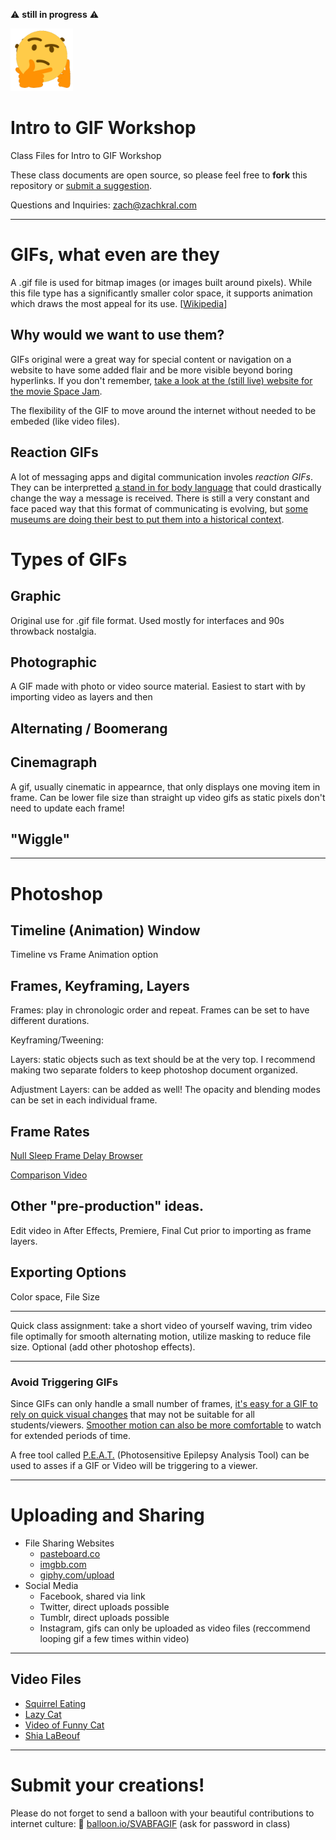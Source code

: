 ⚠️️ **still in progress** ⚠️️

<img src="hmmm.gif" width="100">

# Intro to GIF Workshop
Class Files for Intro to GIF Workshop

These class documents are open source, so please feel free to **fork** this repository or [submit a suggestion](https://github.com/zachkrall/gif-workshop/issues).

Questions and Inquiries: [zach@zachkral.com](mailto:zach@zachkrall.com)

---

# GIFs, what even are they

A .gif file is used for bitmap images (or images built around pixels). While this file type has a significantly smaller color space, it supports animation which draws the most appeal for its use. [[Wikipedia](https://en.wikipedia.org/wiki/GIF)]

## Why would we want to use them?

GIFs original were a great way for special content or navigation on a website to have some added flair and be more visible beyond boring hyperlinks. If you don't remember, [take a look at the (still live) website for the movie Space Jam](https://www.warnerbros.com/archive/spacejam/movie/jam.htm).

The flexibility of the GIF to move around the internet without needed to be embeded (like video files).
 
## Reaction GIFs

A lot of messaging apps and digital communication involes *reaction GIFs*. They can be interpretted [a stand in for body language](https://daily.jstor.org/the-morphology-of-reaction-gifs/) that could drastically change the way a message is received. There is still a very constant and face paced way that this format of communicating is evolving, but [some museums are doing their best to put them into a historical context](https://www.reddit.com/r/gifs/comments/1yw7aa/hey_reddit_want_to_help_curate_a_museum/).

# Types of GIFs

## Graphic

Original use for .gif file format. Used mostly for interfaces and 90s throwback nostalgia. 

## Photographic 

A GIF made with photo or video source material. Easiest to start with by importing video as layers and then 

## Alternating / Boomerang

## Cinemagraph

A gif, usually cinematic in appearnce, that only displays one moving item in frame. Can be lower file size than straight up video gifs as static pixels don't need to update each frame!

## "Wiggle"

---

# Photoshop

## Timeline (Animation) Window

Timeline vs Frame Animation option

## Frames, Keyframing, Layers

Frames: play in chronologic order and repeat. Frames can be set to have different durations.

Keyframing/Tweening:

Layers: static objects such as text should be at the very top. I recommend making two separate folders to keep photoshop document organized.

Adjustment Layers: can be added as well! The opacity and blending modes can be set in each individual frame.

## Frame Rates

[Null Sleep Frame Delay Browser](http://nullsleep.tumblr.com/post/16524517190/animated-gif-minimum-frame-delay-browser)

[Comparison Video](https://www.supercircuits.com/resources/tools/video-frame-rate-comparison-tool)

## Other "pre-production" ideas.

Edit video in After Effects, Premiere, Final Cut prior to importing as frame layers.

## Exporting Options

Color space, File Size

---

Quick class assignment: take a short video of yourself waving, trim video file optimally for smooth alternating motion, utilize masking to reduce file size. Optional (add other photoshop effects).

---

### Avoid Triggering GIFs

Since GIFs can only handle a small number of frames, [it's easy for a GIF to rely on quick visual changes](http://www.ibtimes.com/animated-gifs-epilepsy-dangers-849817) that may not be suitable for all students/viewers. [Smoother motion can also be more comfortable](http://trickstersgambit.tumblr.com/post/24875127375/epilepsy-warning-tags-and-how-to-use-them-a-guide) to watch for extended periods of time. 

A free tool called [P.E.A.T.](http://trace.umd.edu/peat) (Photosensitive Epilepsy Analysis Tool) can be used to asses if a GIF or Video will be triggering to a viewer.

---
 
# Uploading and Sharing 

* File Sharing Websites
    * [pasteboard.co](pasteboard.co)
    * [imgbb.com](https://imgbb.com/)
    * [giphy.com/upload](https://giphy.com/upload/)
* Social Media
    * Facebook, shared via link
    * Twitter, direct uploads possible
    * Tumblr, direct uploads possible
    * Instagram, gifs can only be uploaded as video files (reccommend looping gif a few times within video)

---

## Video Files


* [Squirrel Eating](https://videos.pexels.com/videos/squirrel-eating-1966)
* [Lazy Cat](https://videos.pexels.com/videos/lazy-cat-1736)
* [Video of Funny Cat](https://videos.pexels.com/videos/video-of-funny-cat-1775)
* [Shia LaBeouf](https://vimeo.com/125095515)

---
  
# Submit your creations!
 
Please do not forget to send a balloon with your beautiful contributions to internet culture: 🎈 [balloon.io/SVABFAGIF](https://balloon.io/SVABFAGIF) (ask for password in class)

<br><br><br><br><br><br>
